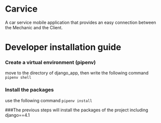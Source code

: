 # Carvice
A car service mobile application that provides an easy connection between the Mechanic and the Client.


# Developer installation guide

### Create a virtual environment (pipenv)
move to the directory of django_app, then write the following command `pipenv shell`


### Install the packages
use the following command `pipenv install`

###The previous steps will install the packages of the project including django==4.1
